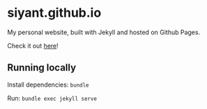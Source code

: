# siyant.github.io

My personal website, built with Jekyll and hosted on Github Pages.

Check it out [here](https://siyan.co/)!

## Running locally

Install dependencies: `bundle`

Run: `bundle exec jekyll serve`
